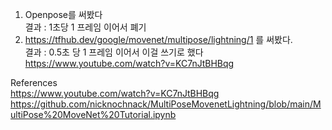1. Openpose를 써봤다  
결과 : 1초당 1 프레임 이어서 폐기  
2. https://tfhub.dev/google/movenet/multipose/lightning/1 를 써봤다.  
결과 : 0.5초 당 1 프레임 이어서 이걸 쓰기로 했다  
https://www.youtube.com/watch?v=KC7nJtBHBqg  

References  
https://www.youtube.com/watch?v=KC7nJtBHBqg  
https://github.com/nicknochnack/MultiPoseMovenetLightning/blob/main/MultiPose%20MoveNet%20Tutorial.ipynb  